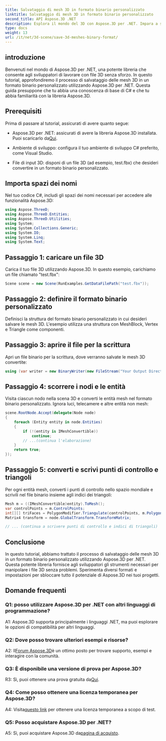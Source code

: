 ```yaml
---
title: Salvataggio di mesh 3D in formato binario personalizzato
linktitle: Salvataggio di mesh 3D in formato binario personalizzato
second_title: API Aspose.3D .NET
description: Esplora il mondo del 3D con Aspose.3D per .NET. Impara a salvare le mesh in formato binario personalizzato.
type: docs
weight: 13
url: /it/net/3d-scene/save-3d-meshes-binary-format/
---
```

## introduzione

Benvenuti nel mondo di Aspose.3D per .NET, una potente libreria che consente agli sviluppatori di lavorare con file 3D senza sforzo. In questo tutorial, approfondiremo il processo di salvataggio delle mesh 3D in un formato binario personalizzato utilizzando Aspose.3D per .NET. Questa guida presuppone che tu abbia una conoscenza di base di C# e che tu abbia familiarità con la libreria Aspose.3D.

## Prerequisiti

Prima di passare al tutorial, assicurati di avere quanto segue:

- Aspose.3D per .NET: assicurati di avere la libreria Aspose.3D installata. Puoi scaricarlo da[Qui](https://releases.aspose.com/3d/net/).

- Ambiente di sviluppo: configura il tuo ambiente di sviluppo C# preferito, come Visual Studio.

- File di input 3D: disponi di un file 3D (ad esempio, test.fbx) che desideri convertire in un formato binario personalizzato.

## Importa spazi dei nomi

Nel tuo codice C#, includi gli spazi dei nomi necessari per accedere alle funzionalità Aspose.3D:

```csharp
using Aspose.ThreeD;
using Aspose.ThreeD.Entities;
using Aspose.ThreeD.Utilities;
using System;
using System.Collections.Generic;
using System.IO;
using System.Linq;
using System.Text;
```

## Passaggio 1: caricare un file 3D

Carica il tuo file 3D utilizzando Aspose.3D. In questo esempio, carichiamo un file chiamato "test.fbx":

```csharp
Scene scene = new Scene(RunExamples.GetDataFilePath("test.fbx"));
```

## Passaggio 2: definire il formato binario personalizzato

Definisci la struttura del formato binario personalizzato in cui desideri salvare le mesh 3D. L'esempio utilizza una struttura con MeshBlock, Vertex e Triangle come componenti.

## Passaggio 3: aprire il file per la scrittura

Apri un file binario per la scrittura, dove verranno salvate le mesh 3D convertite:

```csharp
using (var writer = new BinaryWriter(new FileStream("Your Output Directory" + "Save3DMeshesInCustomBinaryFormat_out", FileMode.Create, FileAccess.Write)))
```

## Passaggio 4: scorrere i nodi e le entità

Visita ciascun nodo nella scena 3D e converti le entità mesh nel formato binario personalizzato. Ignora luci, telecamere e altre entità non mesh:

```csharp
scene.RootNode.Accept(delegate(Node node)
{
    foreach (Entity entity in node.Entities)
    {
        if (!(entity is IMeshConvertible))
            continue;
        // ...(continua l'elaborazione)
    }
    return true;
});
```

## Passaggio 5: converti e scrivi punti di controllo e triangoli

Per ogni entità mesh, converti i punti di controllo nello spazio mondiale e scrivili nel file binario insieme agli indici dei triangoli:

```csharp
Mesh m = ((IMeshConvertible)entity).ToMesh();
var controlPoints = m.ControlPoints;
int[][] triFaces = PolygonModifier.Triangulate(controlPoints, m.Polygons);
Matrix4 transform = node.GlobalTransform.TransformMatrix;

// ... (continua a scrivere punti di controllo e indici di triangoli)
```

## Conclusione

In questo tutorial, abbiamo trattato il processo di salvataggio delle mesh 3D in un formato binario personalizzato utilizzando Aspose.3D per .NET. Questa potente libreria fornisce agli sviluppatori gli strumenti necessari per manipolare i file 3D senza problemi. Sperimenta diversi formati e impostazioni per sbloccare tutto il potenziale di Aspose.3D nei tuoi progetti.

## Domande frequenti

### Q1: posso utilizzare Aspose.3D per .NET con altri linguaggi di programmazione?

A1: Aspose.3D supporta principalmente i linguaggi .NET, ma puoi esplorare le opzioni di compatibilità per altri linguaggi.

### Q2: Dove posso trovare ulteriori esempi e risorse?

 A2: Il[Forum Aspose.3D](https://forum.aspose.com/c/3d/18)è un ottimo posto per trovare supporto, esempi e interagire con la comunità.

### Q3: È disponibile una versione di prova per Aspose.3D?

 R3: Sì, puoi ottenere una prova gratuita da[Qui](https://releases.aspose.com/).

### Q4: Come posso ottenere una licenza temporanea per Aspose.3D?

 A4: Visita[questo link](https://purchase.aspose.com/temporary-license/) per ottenere una licenza temporanea a scopo di test.

### Q5: Posso acquistare Aspose.3D per .NET?

 A5: Sì, puoi acquistare Aspose.3D da[pagina di acquisto](https://purchase.aspose.com/buy).